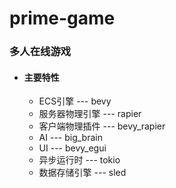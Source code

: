 # prime-game
### 多人在线游戏

- #### 主要特性
  - ECS引擎 --- bevy
  - 服务器物理引擎 --- rapier
  - 客户端物理插件 --- bevy_rapier
  - AI --- big_brain
  - UI --- bevy_egui
  - 异步运行时 --- tokio
  - 数据存储引擎 --- sled
